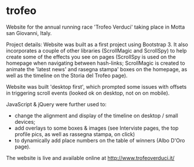 # trofeo
Website for the annual running race 'Trofeo Verduci' taking place in Motta san Giovanni, Italy.

Project details:
Website was built as a first project using Bootstrap 3. It also incorporates a couple of other libraries (ScrollMagic and ScrollSpy) to help create some of the effects you see on pages (ScrollSpy is used on the homepage when navigating between hash-links; ScrollMagic is created to animate the 'latest news' and rasegna stampa' boxes on the homepage, as well as the timeline on the Storia del Trofeo page).

Website was built 'desktop first', which prompted some issues with offsets in triggering scroll events (looked ok on desktop, not on on mobile).

JavaScript & jQuery were further used to:
- change the alignment and display of the timeline on desktop / small devices;  
- add overlays to some boxes & images (see Interviste pages, the top profile pics, as well as rassegna stampa, on click)
- to dynamically add place numbers on the table of winners (Albo D'Oro page).

The website is live and available online at http://www.trofeoverduci.it/
